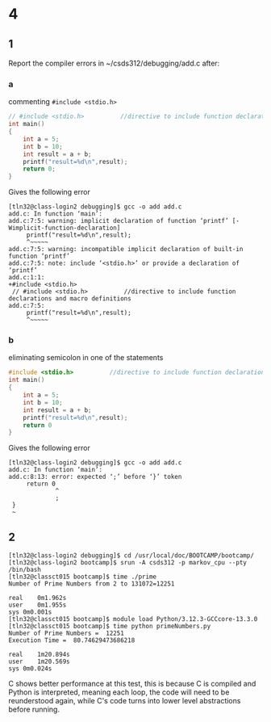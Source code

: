 # 4

## 1

Report the compiler errors in ~/csds312/debugging/add.c after:

### a

commenting `#include <stdio.h>`

```c
// #include <stdio.h>          //directive to include function declarations and macro definitions
int main()
{
    int a = 5;
    int b = 10;
    int result = a + b;
    printf("result=%d\n",result);
    return 0;
}
```

Gives the following error

```
[tln32@class-login2 debugging]$ gcc -o add add.c
add.c: In function ‘main’:
add.c:7:5: warning: implicit declaration of function ‘printf’ [-Wimplicit-function-declaration]
     printf("result=%d\n",result);
     ^~~~~~
add.c:7:5: warning: incompatible implicit declaration of built-in function ‘printf’
add.c:7:5: note: include ‘<stdio.h>’ or provide a declaration of ‘printf’
add.c:1:1:
+#include <stdio.h>
 // #include <stdio.h>          //directive to include function declarations and macro definitions
add.c:7:5:
     printf("result=%d\n",result);
     ^~~~~~
```

### b

eliminating semicolon in one of the statements

```c
#include <stdio.h>          //directive to include function declarations and macro definitions
int main()
{
    int a = 5;
    int b = 10;
    int result = a + b;
    printf("result=%d\n",result);
    return 0
}
```

Gives the following error

```
[tln32@class-login2 debugging]$ gcc -o add add.c
add.c: In function ‘main’:
add.c:8:13: error: expected ‘;’ before ‘}’ token
     return 0
             ^
             ;
 }
 ~  
```

## 2

```
[tln32@class-login2 debugging]$ cd /usr/local/doc/BOOTCAMP/bootcamp/
[tln32@class-login2 bootcamp]$ srun -A csds312 -p markov_cpu --pty /bin/bash
[tln32@classct015 bootcamp]$ time ./prime
Number of Prime Numbers from 2 to 131072=12251

real	0m1.962s
user	0m1.955s
sys	0m0.001s
[tln32@classct015 bootcamp]$ module load Python/3.12.3-GCCcore-13.3.0
[tln32@classct015 bootcamp]$ time python primeNumbers.py 
Number of Prime Numbers =  12251
Execution Time =  80.74629473686218

real	1m20.894s
user	1m20.569s
sys	0m0.024s
```

C shows better performance at this test, this is because C is compiled and Python is interpreted, meaning each loop, the code will need to be reunderstood again, while C's code turns into lower level abstractions before running.